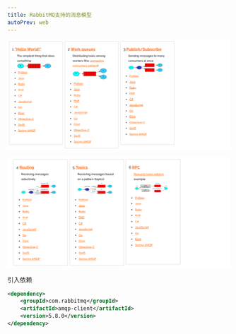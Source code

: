 ```yaml
---
title: RabbitMQ支持的消息模型
autoPrev: web
---
```


![pattern1](/blogImg/rabbitmq/image-20191126165434784.png)

![pattern2](/blogImg/rabbitmq/image-20191126165459282.png)

引入依赖

```xml
<dependency>
    <groupId>com.rabbitmq</groupId>
    <artifactId>amqp-client</artifactId>
    <version>5.8.0</version>
</dependency>
```



